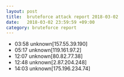 ```yaml
---
layout: post
title:  bruteforce attack report 2018-03-02
date:   2018-03-02 23:59:59 +09:00
category: bruteforce report
---
```


* 03:58 unknown[157.55.39.190]
* 05:17 unknown[119.161.97.2]
* 12:07 unknown[80.82.77.38]
* 12:48 unknown[2.87.204.248]
* 14:03 unknown[175.196.234.74]
